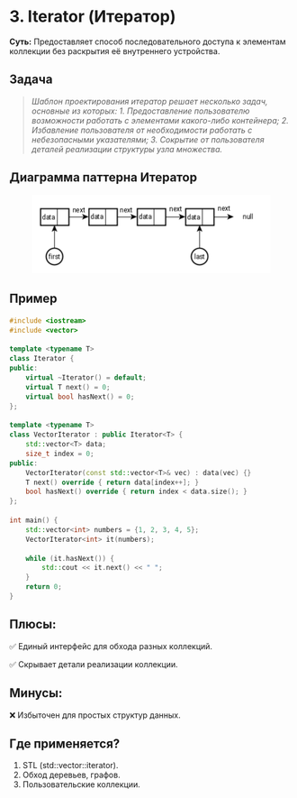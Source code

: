 # 3. Iterator (Итератор)
__Суть:__
Предоставляет способ последовательного доступа к элементам коллекции без раскрытия её внутреннего устройства.

## Задача
>_Шаблон проектирования итератор решает несколько задач, основные из которых:_
>_1. Предоставление пользователю возможности работать с элементами какого-либо контейнера;_
>_2. Избавление пользователя от необходимости работать с небезопасными указателями;_
>_3. Сокрытие от пользователя деталей реализации структуры узла множества._

## Диаграмма паттерна Итератор
<figure>
    <img src ="/assets/images/Diagram_Iterator.png" alt = "Iterator">
</figure>

## Пример
```c++
#include <iostream>
#include <vector>

template <typename T>
class Iterator {
public:
    virtual ~Iterator() = default;
    virtual T next() = 0;
    virtual bool hasNext() = 0;
};

template <typename T>
class VectorIterator : public Iterator<T> {
    std::vector<T> data;
    size_t index = 0;
public:
    VectorIterator(const std::vector<T>& vec) : data(vec) {}
    T next() override { return data[index++]; }
    bool hasNext() override { return index < data.size(); }
};

int main() {
    std::vector<int> numbers = {1, 2, 3, 4, 5};
    VectorIterator<int> it(numbers);

    while (it.hasNext()) {
        std::cout << it.next() << " ";
    }
    return 0;
}
```

## Плюсы:
✅ Единый интерфейс для обхода разных коллекций.

✅ Скрывает детали реализации коллекции.

## Минусы:
❌ Избыточен для простых структур данных.

## Где применяется?
1. STL (std::vector::iterator).
2. Обход деревьев, графов.
3. Пользовательские коллекции.